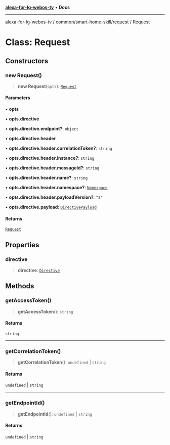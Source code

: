[**alexa-for-lg-webos-tv**](../../../../README.md) • **Docs**

***

[alexa-for-lg-webos-tv](../../../../modules.md) / [common/smart-home-skill/request](../README.md) / Request

# Class: Request

## Constructors

### new Request()

> **new Request**(`opts`): [`Request`](Request.md)

#### Parameters

• **opts**

• **opts.directive**

• **opts.directive.endpoint?**: `object`

• **opts.directive.header**

• **opts.directive.header.correlationToken?**: `string`

• **opts.directive.header.instance?**: `string`

• **opts.directive.header.messageId?**: `string`

• **opts.directive.header.name?**: `string`

• **opts.directive.header.namespace?**: [`Namespace`](../../common/type-aliases/Namespace.md)

• **opts.directive.header.payloadVersion?**: `"3"`

• **opts.directive.payload**: [`DirectivePayload`](../interfaces/DirectivePayload.md)

#### Returns

[`Request`](Request.md)

## Properties

### directive

> **directive**: [`Directive`](../interfaces/Directive.md)

## Methods

### getAccessToken()

> **getAccessToken**(): `string`

#### Returns

`string`

***

### getCorrelationToken()

> **getCorrelationToken**(): `undefined` \| `string`

#### Returns

`undefined` \| `string`

***

### getEndpointId()

> **getEndpointId**(): `undefined` \| `string`

#### Returns

`undefined` \| `string`

